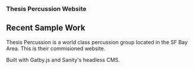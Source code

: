 ### Thesis Percussion Website

## Recent Sample Work 

Thesis Percussion is a world class percussion group located in the SF Bay Area. This is their commisioned website.
<br>

Built with Gatby.js and Sanity's headless CMS.


